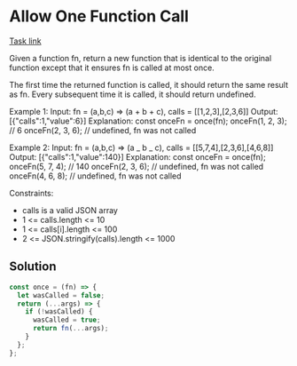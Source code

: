 # Allow One Function Call

[Task link](https://leetcode.com/problems/allow-one-function-call/description/)

Given a function fn, return a new function that is identical to the original function except that it ensures fn is called at most once.

The first time the returned function is called, it should return the same result as fn.
Every subsequent time it is called, it should return undefined.

Example 1:
Input: fn = (a,b,c) => (a + b + c), calls = [[1,2,3],[2,3,6]]
Output: [{"calls":1,"value":6}]
Explanation:
const onceFn = once(fn);
onceFn(1, 2, 3); // 6
onceFn(2, 3, 6); // undefined, fn was not called

Example 2:
Input: fn = (a,b,c) => (a _ b _ c), calls = [[5,7,4],[2,3,6],[4,6,8]]
Output: [{"calls":1,"value":140}]
Explanation:
const onceFn = once(fn);
onceFn(5, 7, 4); // 140
onceFn(2, 3, 6); // undefined, fn was not called
onceFn(4, 6, 8); // undefined, fn was not called

Constraints:

- calls is a valid JSON array
- 1 <= calls.length <= 10
- 1 <= calls[i].length <= 100
- 2 <= JSON.stringify(calls).length <= 1000

## Solution

```javascript
const once = (fn) => {
  let wasCalled = false;
  return (...args) => {
    if (!wasCalled) {
      wasCalled = true;
      return fn(...args);
    }
  };
};
```
